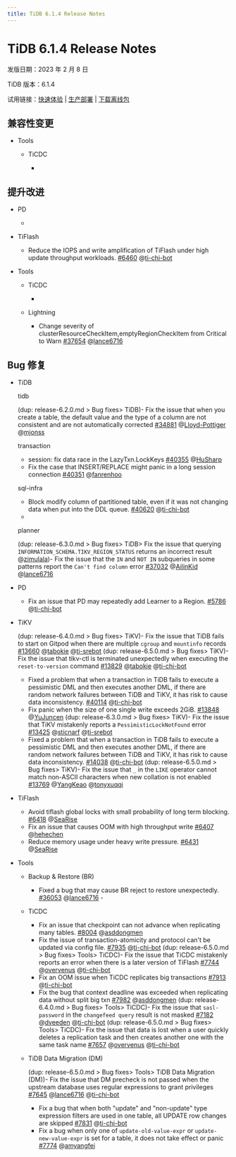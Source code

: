 ```yaml
---
title: TiDB 6.1.4 Release Notes
---
```


# TiDB 6.1.4 Release Notes

发版日期：2023 年 2 月 8 日

TiDB 版本：6.1.4

试用链接：[快速体验](https://docs.pingcap.com/zh/tidb/v6.1/quick-start-with-tidb) | [生产部署](https://docs.pingcap.com/zh/tidb/v6.1/production-deployment-using-tiup) | [下载离线包](https://cn.pingcap.com/product-community/?version=v6.1.4#version-list)

## 兼容性变更

- Tools

    - TiCDC

        - 

## 提升改进

- PD

    - 

- TiFlash

    - Reduce the IOPS and write amplification of TiFlash under high update throughput workloads. [#6460](https://github.com/pingcap/tiflash/issues/6460) @[ti-chi-bot](https://github.com/ti-chi-bot)

- Tools

    - TiCDC

        - 
    
    - Lightning

        - Change severity of clusterResourceCheckItem,emptyRegionCheckItem from Critical to Warn [#37654](https://github.com/pingcap/tidb/issues/37654) @[lance6716](https://github.com/lance6716) 

## Bug 修复

+ TiDB

    tidb

    (dup: release-6.2.0.md > Bug fixes> TiDB)- Fix the issue that when you create a table, the default value and the type of a column are not consistent and are not automatically corrected [#34881](https://github.com/pingcap/tidb/issues/34881) @[Lloyd-Pottiger](https://github.com/Lloyd-Pottiger) @[mjonss](https://github.com/mjonss)

    transaction

    - session: fix data race in the LazyTxn.LockKeys [#40355](https://github.com/pingcap/tidb/issues/40355) @[HuSharp](https://github.com/HuSharp)
    - Fix the case that INSERT/REPLACE might panic in a long session connection [#40351](https://github.com/pingcap/tidb/issues/40351) @[fanrenhoo](https://github.com/fanrenhoo)

    sql-infra
    
    - Block modify column of partitioned table, even if it was not changing data when put into the DDL queue. [#40620](https://github.com/pingcap/tidb/issues/40620) @[ti-chi-bot](https://github.com/ti-chi-bot)
    - 

    planner

    (dup: release-6.3.0.md > Bug fixes> TiDB> Fix the issue that querying `INFORMATION_SCHEMA.TIKV_REGION_STATUS` returns an incorrect result @[zimulala](https://github.com/zimulala))- Fix the issue that the `IN` and `NOT IN` subqueries in some patterns report the `Can't find column` error [#37032](https://github.com/pingcap/tidb/issues/37032) @[AilinKid](https://github.com/AilinKid) @[lance6716](https://github.com/lance6716)

- PD

    - Fix an issue that PD may repeatedly add Learner to a Region. [#5786](https://github.com/tikv/pd/issues/5786) @[ti-chi-bot](https://github.com/ti-chi-bot)   

+ TiKV

    (dup: release-6.4.0.md > Bug fixes> TiKV)- Fix the issue that TiDB fails to start on Gitpod when there are multiple `cgroup` and `mountinfo` records [#13660](https://github.com/tikv/tikv/issues/13660) @[tabokie](https://github.com/tabokie) @[ti-srebot](https://github.com/ti-srebot)
    (dup: release-6.5.0.md > Bug fixes> TiKV)- Fix the issue that tikv-ctl is terminated unexpectedly when executing the `reset-to-version` command [#13829](https://github.com/tikv/tikv/issues/13829) @[tabokie](https://github.com/tabokie) @[ti-chi-bot](https://github.com/ti-chi-bot)
    - Fixed a problem that when a transaction in TiDB fails to execute a pessimistic DML and then executes another DML, if there are random network failures between TiDB and TiKV, it has risk to cause data inconsistency. [#40114](https://github.com/pingcap/tidb/issues/40114) @[ti-chi-bot](https://github.com/ti-chi-bot)
    - Fix panic when the size of one single write exceeds 2GiB. [#13848](https://github.com/tikv/tikv/issues/13848) @[YuJuncen](https://github.com/YuJuncen)
    (dup: release-6.3.0.md > Bug fixes> TiKV)- Fix the issue that TiKV mistakenly reports a `PessimisticLockNotFound` error [#13425](https://github.com/tikv/tikv/issues/13425) @[sticnarf](https://github.com/sticnarf) @[ti-srebot](https://github.com/ti-srebot)
    - Fixed a problem that when a transaction in TiDB fails to execute a pessimistic DML and then executes another DML, if there are random network failures between TiDB and TiKV, it has risk to cause data inconsistency. [#14038](https://github.com/tikv/tikv/issues/14038) @[ti-chi-bot](https://github.com/ti-chi-bot)
    (dup: release-6.5.0.md > Bug fixes> TiKV)- Fix the issue that `_` in the `LIKE` operator cannot match non-ASCII characters when new collation is not enabled [#13769](https://github.com/tikv/tikv/issues/13769) @[YangKeao](https://github.com/YangKeao) @[tonyxuqqi](https://github.com/tonyxuqqi)

+ TiFlash

    - Avoid tiflash global locks with small probability of long term blocking. [#6418](https://github.com/pingcap/tiflash/issues/6418) @[SeaRise](https://github.com/SeaRise)
    - Fix an issue that causes OOM with high throughput write [#6407](https://github.com/pingcap/tiflash/issues/6407) @[hehechen](https://github.com/hehechen)
    - Reduce memory usage under heavy write pressure. [#6431](https://github.com/pingcap/tiflash/issues/6431) @[SeaRise](https://github.com/SeaRise)

+ Tools

    + Backup & Restore (BR)

        - Fixed a bug that may cause BR reject to restore unexpectedly. [#36053](https://github.com/pingcap/tidb/issues/36053) @[lance6716](https://github.com/lance6716)        - 

    + TiCDC

        - Fix an issue that checkpoint can not advance when replicating many tables. [#8004](https://github.com/pingcap/tiflow/issues/8004) @[asddongmen](https://github.com/asddongmen)
        - Fix the issue of transaction-atomicity and protocol can't be updated via config file. [#7935](https://github.com/pingcap/tiflow/issues/7935) @[ti-chi-bot](https://github.com/ti-chi-bot)
        (dup: release-6.5.0.md > Bug fixes> Tools> TiCDC)- Fix the issue that TiCDC mistakenly reports an error when there is a later version of TiFlash [#7744](https://github.com/pingcap/tiflow/issues/7744) @[overvenus](https://github.com/overvenus) @[ti-chi-bot](https://github.com/ti-chi-bot)
        - Fix an OOM issue when TiCDC replicates big transactions [#7913](https://github.com/pingcap/tiflow/issues/7913) @[ti-chi-bot](https://github.com/ti-chi-bot)
        - Fix the bug that context deadline was exceeded when replicating data without split big txn [#7982](https://github.com/pingcap/tiflow/issues/7982) @[asddongmen](https://github.com/asddongmen)
        (dup: release-6.4.0.md > Bug fixes> Tools> TiCDC)- Fix the issue that `sasl-password` in the `changefeed query` result is not masked [#7182](https://github.com/pingcap/tiflow/issues/7182) @[dveeden](https://github.com/dveeden) @[ti-chi-bot](https://github.com/ti-chi-bot)
        (dup: release-6.5.0.md > Bug fixes> Tools> TiCDC)- Fix the issue that data is lost when a user quickly deletes a replication task and then creates another one with the same task name [#7657](https://github.com/pingcap/tiflow/issues/7657) @[overvenus](https://github.com/overvenus) @[ti-chi-bot](https://github.com/ti-chi-bot)

    + TiDB Data Migration (DM)

        (dup: release-6.5.0.md > Bug fixes> Tools> TiDB Data Migration (DM))- Fix the issue that DM precheck is not passed when the upstream database uses regular expressions to grant privileges [#7645](https://github.com/pingcap/tiflow/issues/7645) @[lance6716](https://github.com/lance6716) @[ti-chi-bot](https://github.com/ti-chi-bot)
        - Fix a bug that when both "update" and "non-update" type expression filters are used in one table, all UPDATE row changes are skipped [#7831](https://github.com/pingcap/tiflow/issues/7831) @[ti-chi-bot](https://github.com/ti-chi-bot)
        - Fix a bug when only one of `update-old-value-expr` or `update-new-value-expr` is set for a table, it does not take effect or panic [#7774](https://github.com/pingcap/tiflow/issues/7774) @[amyangfei](https://github.com/amyangfei)
